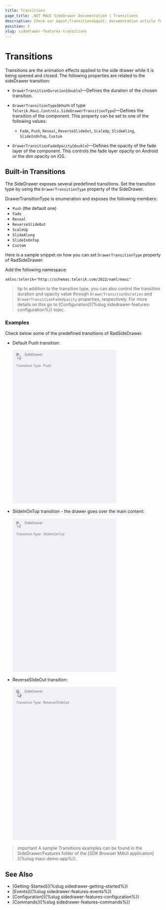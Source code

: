 ```yaml
---
title: Transitions
page_title: .NET MAUI SideDrawer Documentation | Transitions
description: Check our &quot;Transitions&quot; documentation article for Telerik UI for .NET MAUI SideDrawer control.
position: 3
slug: sidedrawer-features-transitions
---
```


# Transitions

Transitions are the animation effects applied to the side drawer while it is being opened and closed. The following properties are related to the sideDrawer transition:

* `DrawerTransitionDuration`(`double`)&mdash;Defines the duration of the chosen transition.
* `DrawerTransitionType`(enum of type `Telerik.Maui.Controls.SideDrawerTransitionType`)&mdash;Defines the transition of the component. This property can be set to one of the following values: 
	* `Fade`, `Push`, `Reveal`, `ReverseSlideOut`, `ScaleUp`, `SlideAling`, `SlideInOnTop`, `Custom`
	
* `DrawerTransitionFadeOpacity`(`double`)&mdash;Defines the opacity of the fade layer of the component. This controls the fade layer opacity on Android or the dim opacity on iOS.

## Built-in Transitions

The SideDrawer exposes several predefined transitions. Set the transition type by using the `DrawerTransitionType` property of the SideDrawer. 

DrawerTransitionType is enumeration and exposes the following members:

* `Push` (the default one)
* `Fade`
* `Reveal`
* `ReverseSlideOut`
* `ScaleUp`
* `SlideAlong`
* `SlideInOnTop`
* `Custom`

Here is a sample snippet on how you can set `DrawerTransitionType` property of RadSideDrawer:

 <snippet id='sidedrawer-transition-xaml' />

Add the following namespace:

 ```XAML
xmlns:telerik="http://schemas.telerik.com/2022/xaml/maui" 
 ```

>tip In addition to the transition type, you can also control the transition duration and opacity value through `DrawerTransitionDuration` and `DrawerTransitionFadeOpacity` properties, respectively. For more details on this go to [Configuration]({%slug sidedrawer-features-configuration%}) topic.

### Examples

Check below some of the predefined transitions of RadSideDrawer.

* Default Push transition:

	![SideDrawer Push transition](images/sidedrawer_push.gif)

* SlideInOnTop transition - the drawer goes over the main content:

	![SideDrawer SlideInOnTop transition](images/sidedrawer_slidein.gif)

* ReverseSlideOut transition:

	![SideDrawer ReverseSlideOut](images/sidedrawer_reverseslideout.gif)

>important A sample Transitions examples can be found in the SideDrawer/Features folder of the [SDK Browser MAUI application]({%slug maui-demo-app%}).

## See Also

- [Getting-Started]({%slug sidedrawer-getting-started%})
- [Events]({%slug sidedrawer-features-events%})
- [Configuration]({%slug sidedrawer-features-configuration%})
- [Commands]({%slug sidedrawer-features-commands%})